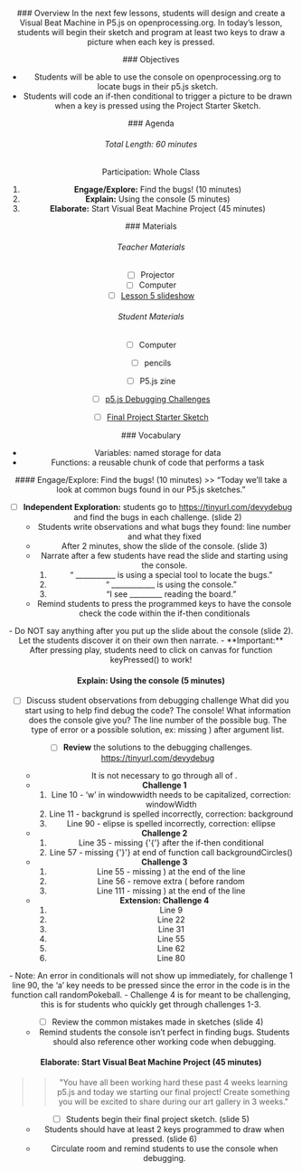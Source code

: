 <header title='Visual Beat Machine Project' subtitle='Lesson 5'/>

<notable>

<iconp src='/icons/activity.png'>### Overview</iconp>
In the next few lessons, students will design and create a Visual Beat Machine in P5.js on openprocessing.org. In today’s lesson, students will begin their sketch and program at least two keys to draw a picture when each key is pressed.


<iconp src='/icons/objectives.png'>### Objectives</iconp>
- Students will be able to use the console on openprocessing.org to locate bugs in their p5.js sketch.
- Students will code an if-then conditional to trigger a picture to be drawn when a key is pressed using the Project Starter Sketch.

<iconp src='/icons/agenda.png'>### Agenda</iconp>
###### Total Length: 60 minutes
Participation: Whole Class
1. **Engage/Explore:** Find the bugs! (10 minutes)
1. **Explain:** Using the console (5 minutes)
1. **Elaborate:** Start Visual Beat Machine Project (45 minutes)

<note>

<iconp src='/icons/materials.png'>### Materials</iconp>

###### Teacher Materials
- [ ] Projector
- [ ] Computer
- [ ] [Lesson 5 slideshow][slides]

###### Student Materials
- [ ] Computer
- [ ] pencils
- [ ] P5.js zine
- [ ] [p5.js Debugging Challenges][debug]
- [ ] [Final Project Starter Sketch][starter]


<iconp src='/icons/vocab.png'>### Vocabulary</iconp>
- Variables: named storage for data
- Functions: a reusable chunk of code that performs a task

</note>
<pagebreak/>
#### Engage/Explore: Find the bugs! (10 minutes)
>> “Today we’ll take a look at common bugs found in our P5.js sketches.”

- [ ] **Independent Exploration:** students go to https://tinyurl.com/devydebug and find the bugs in each challenge. (slide 2)
  - Students write observations and what bugs they found: line number and what they fixed
  - After 2 minutes, show the slide of the console. (slide 3)
  - Narrate after a few students have read the slide and starting using the console.
    1. “ ___________ is using a special tool to locate the bugs.”
    1. “ ____________ is using the console.”
    1. “I see _________ reading the board.”
  - Remind students to press the programmed keys to have the console check the code within the if-then conditionals

<note type="tip" title="Tip">
- Do NOT say anything after you put up the slide about the console (slide 2). Let the students discover it on their own then narrate.
- **Important:** After pressing play, students need to click on canvas for function keyPressed() to work!
</note>

#### Explain: Using the console (5 minutes)
- [ ] Discuss student observations from debugging challenge
  <iconp type='question'>What did you start using to help find debug the code?</iconp>
  <iconp type='answer'>The console!</iconp>
  <iconp type='question'>What information does the console give you?</iconp>
  <iconp type='answer'>The line number of the possible bug.</iconp>
  <iconp type='answer'>The type of error or a possible solution, ex: missing ) after  argument list.</iconp>

- [ ] **Review** the solutions to the debugging challenges. https://tinyurl.com/devydebug
  - It is not necessary to go through all of .
  - **Challenge 1**
    1. Line 10 - ‘w’ in windowwidth needs to be capitalized, correction: windowWidth
    1. Line 11 - backgrund is spelled incorrectly, correction: background
    1. Line 90 - elipse is spelled incorrectly, correction: ellipse
  - **Challenge 2**
    1. Line 35 - missing {'{'} after the if-then conditional
    1. Line 57 - missing {'}'} at end of function call  backgroundCircles()
  - **Challenge 3**
    1. Line 55 - missing ) at the end of the line
    1. Line 56 - remove extra (  before random
    1. Line 111 -  missing ) at the end of the line
  - **Extension: Challenge 4**
    1. Line 9
    1. Line 22
    1. Line 31
    1. Line 55
    1. Line 62
    1. Line 80

<note type="tip" title="Tip">
- Note: An error in conditionals will not show up immediately, for challenge 1 line 90,  the ‘a’ key needs to be pressed since the error in the code is in the function call randomPokeball.
- Challenge 4 is for meant to be challenging, this is for students who quickly get through challenges 1-3. </note>

- [ ] Review the common mistakes made in sketches (slide 4)
  - Remind students the console isn’t perfect in finding bugs. Students should also reference other working code when debugging.


#### Elaborate: Start Visual Beat Machine Project (45 minutes)
>>"You have all been working hard these past 4 weeks learning p5.js and today we starting our final project! Create something you will be excited to share during our art gallery in 3 weeks."

- [ ] Students begin their final project sketch. (slide 5)
  - Students should have at least 2 keys programmed to draw when pressed. (slide 6)
  - Circulate room and remind students to use the console when debugging.



</notable>

[slides]: https://docs.google.com/presentation/d/14-mF3GPh6VTW3sC-XLd8C4YTYnU9cj4zrKoPd3zTuSo/edit?usp=sharing
[starter]:  www.openprocessing.org/sketch/406389
[debug]: https://tinyurl.com/devydebug
